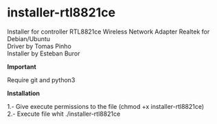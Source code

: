 # installer-rtl8821ce
Installer for controller RTL8821ce Wireless Network Adapter Realtek for Debian/Ubuntu<br>
Driver by Tomas Pinho<br>
Installer by Esteban Buror

<b>Important</b>

Require git and python3

<b>Installation</b>

1.- Give execute permissions to the file (chmod +x installer-rtl8821ce)<br>
2.- Execute file whit ./installer-rtl8821ce
